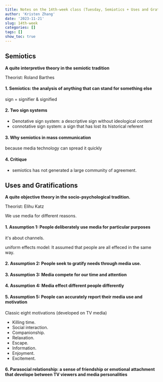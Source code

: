 ```yaml
---
title: Notes on the 14th-week class (Tuesday, Semiotics + Uses and Gratifications)
author: 'Kristen Zhang'
date: '2023-11-21'
slug: 14th-week
categories: []
tags: []
show_toc: true
---
```


## Semiotics

**A quite interpretive theory in the semiotic tradition**

Theorist: Roland Barthes

#### 1. Semiotics: the analysis of anything that can stand for something else

sign = signifier & signified

#### 2. Two sign systems

- Denotative sign system: a descriptive sign without ideological content
- connotative sign system: a sign that has lost its historical referent

#### 3. Why semiotics in mass communication

because media technology can spread it quickly

#### 4. Critique

- semiotics has not generated a large community of agreement.

## Uses and Gratifications

**A quite objective theory in the socio-psychological tradition.**

Theorist: Elihu Katz

We use media for different reasons.

#### 1. Assumption 1: People deliberately use media for particular purposes

it's about channels.

uniform effects model: It assumed that people are all effeced in the same way.

#### 2. Assumption 2: People seek to gratify needs through media use.

#### 3. Assumption 3: Media compete for our time and attention

#### 4. Assumption 4: Media effect different people differently

#### 5. Assumption 5: People can accurately report their media use and motivation

Classic eight motivations (developed on TV media)

- Killing time.
- Social interaction.
- Companionship.
- Relaxation.
- Escape.
- Information.
- Enjoyment.
- Excitement.

#### 6. Parasocial relationship: a sense of friendship or emotional attachment that develope between TV viewers and media personalities

